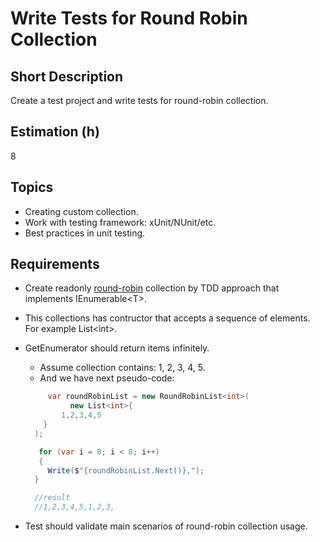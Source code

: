 # Write Tests for Round Robin Collection

## Short Description

Create a test project and write tests for round-robin collection.

## Estimation (h)

8

## Topics

* Creating custom collection.
* Work with testing framework: xUnit/NUnit/etc.
* Best practices in unit testing.

## Requirements

* Create readonly [round-robin](https://en.wikipedia.org/wiki/Round-robin_scheduling) collection by TDD approach that
  implements IEnumerable\<T\>.

* This collections has contructor that accepts a sequence of elements. For example List\<int\>.

* GetEnumerator should return items infinitely.

  * Assume collection contains: 1, 2, 3, 4, 5.
  * And we have next pseudo-code:

  ```cs
       var roundRobinList = new RoundRobinList<int>(
            new List<int>{
          1,2,3,4,5
      }
    );

     for (var i = 0; i < 8; i++)
     {
       Write($"{roundRobinList.Next()},");
    }

    //result
    //1,2,3,4,5,1,2,3,
  ```

* Test should validate main scenarios of round-robin collection usage.

